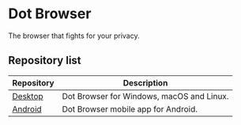 # Dot Browser

The browser that fights for your privacy.

## Repository list

Repository                                                   | Description
-----------                                                  | ------------
[Desktop](../../../../../../dothq/browser-desktop)                 | Dot Browser for Windows, macOS and Linux.
[Android](../../../../../../dothq/browser-android)                 | Dot Browser mobile app for Android.
